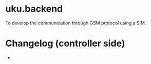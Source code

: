 # uku.backend

To develop the communication through GSM protocol using a SIM.

# Changelog (controller side)

-
